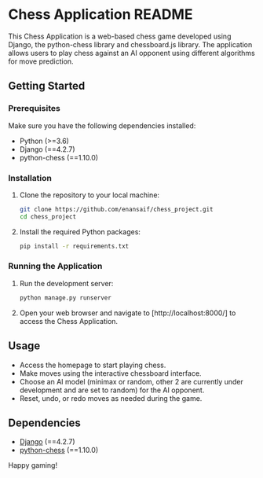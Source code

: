 # Chess Application README

This Chess Application is a web-based chess game developed using Django, the python-chess library and chessboard.js library. 
The application allows users to play chess against an AI opponent using different algorithms for move prediction.

## Getting Started

### Prerequisites

Make sure you have the following dependencies installed:

- Python (>=3.6)
- Django (==4.2.7)
- python-chess (==1.10.0)

### Installation

1. Clone the repository to your local machine:

    ```bash
    git clone https://github.com/enansaif/chess_project.git
    cd chess_project
    ```

2. Install the required Python packages:

    ```bash
    pip install -r requirements.txt
    ```

### Running the Application

1. Run the development server:

    ```bash
    python manage.py runserver
    ```

2. Open your web browser and navigate to [http://localhost:8000/] to access the Chess Application.

## Usage

- Access the homepage to start playing chess.
- Make moves using the interactive chessboard interface.
- Choose an AI model (minimax or random, other 2 are currently under development and are set to random) for the AI opponent.
- Reset, undo, or redo moves as needed during the game.

## Dependencies

- [Django](https://www.djangoproject.com/) (==4.2.7)
- [python-chess](https://python-chess.readthedocs.io/) (==1.10.0)

Happy gaming!

